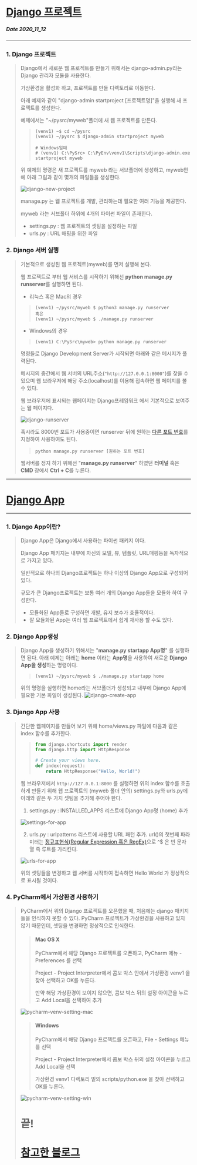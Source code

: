 # [Django 프로젝트](http://pythonstudy.xyz/python/article/304-Django-%ED%94%84%EB%A1%9C%EC%A0%9D%ED%8A%B8)
##### Date 2020_11_12
---
 ### 1. Django 프로젝트
> Django에서 새로운 웹 프로젝트를 만들기 위해서는 django-admin.py라는 Django 관리자 모듈을 사용한다.
>
> 가상환경을 활성화 하고, 프로젝트를 만들 디렉토리로 이동한다.
>
> 아래 예제와 같이 "django-admin startproject [프로젝트명]"을 실행해 새 프로젝트를 생성한다.
>
> 예제에서는 "~/pysrc/myweb"폴더에 새 웹 프로젝트를 만든다.
>
>> ```
>> (venv1) ~$ cd ~/pysrc
>> (venv1) ~/pysrc $ django-admin startproject myweb
>>
>> # Windows일때
>> # (venv1) C:\PySrc> C:\PyEnv\venv1\Scripts\django-admin.exe startproject myweb
>> ```
>
> 위 예제의 명령은 새 프로젝트를 myweb 라는 서브폴더에 생성하고, myweb안에 아래 그림과 같이 몇개의 파일들을 생성한다.
>
> ![django-new-project](./image/Django_01_1.png)
>
> manage.py 는 웹 프로젝트를 개발, 관리하는데 필요한 여러 기능을 제공한다.
>
> myweb 라는 서브폴더 하위에 4개의 파이썬 파일이 존재한다.
> - settings.py : 웹 프로젝트의 셋팅을 설정하는 파일
> - urls.py : URL 매핑을 위한 파일
>
### 2. Django 서버 실행
> 기본적으로 생성된 웹 프로젝트(myweb)를 먼저 실행해 본다.
>
> 웹 프로젝트로 부터 웹 서비스를 시작하기 위해선 **python manage.py runserver**를 실행하면 된다.
> - 리눅스 혹은 Mac의 경우
>> ```
>> (venv1) ~/pysrc/myweb $ python3 manage.py runserver
>> 혹은
>> (venv1) ~/pysrc/myweb $ ./manage.py runserver
>> ```
> - Windows의 경우
>> ```
>> (venv1) C:\PySrc\myweb> python manage.py runserver
>> ```
>
> 명령들로 Django Development Server가 시작되면 아래와 같은 메시지가 풀력된다.
>
> 메시지의 중간에서 웹 서버의 URL주소(```"http://127.0.0.1:8000"```)를 찾을 수 있으며 웹 브라우저에 해당 주소(localhost)를 이용해 접속하면 웹 페이지를 볼 수 있다.
>
> 웹 브라우저에 표시되는 웹페이지는 Django프레임워크 에서 기본적으로 보여주는 웹 페이지다.
>
> ![django-runserver](./image/Django_01_2.png)
>
> 혹시라도 8000번 포트가 사용중이면 runserver 뒤에 원하는 [다른 포트 번호](https://webdir.tistory.com/124)를 지정하여 사용하여도 된다.
>> ```
>> python manage.py runserver [원하는 포트 번호]
>> ```
> 웹서버를 정지 하기 위해선 "**manage.py runserver**" 하였던 **터미널** 혹은 **CMD** 창에서 **Ctrl + C**를 누른다.
>
---
# [Django App](http://pythonstudy.xyz/python/article/305-Django-App)
---
### 1. Django App이란?
> Django App은 Django에서 사용하는 파이썬 패키지 이다.
>
> Django App 패키지는 내부에 자신의 모델, 뷰, 템플릿, URL매핑등을 독자적으로 가지고 있다.
>
> 일반적으로 하나의 Django프로젝트는 하나 이상의 Django App으로 구성되어 있다.
>
> 규모가 큰 Django프로젝트는 보통 여러 개의 Django App들을 모듈화 하여 구성한다.
> - 모듈화된 App들로 구성하면 개발, 유지 보수가 효율적이다.
> - 잘 모듈화된 App는 여러 웹 프로젝트에서 쉽게 재사용 할 수도 있다.
>
### 2. Django App생성
> Django App을 생성하기 위해서는 "**manage.py startapp App명**" 를 실행하면 된다.
> 아래 예제는 아래는 **home** 이라는 **App명**을 사용하여 새로운 **Django App을 생성**하는 명령이다.
>> ```
>> (venv1) ~/pysrc/myweb $ ./manage.py startapp home
>> ```
> 위의 명령을 실행하면 home라는 서브폴더가 생성되고 내부에 Django App에 필요한 기본 파일이 생성된다.
> ![django-create-app](./image/Django_01_3.png)
>
### 3. Django App 사용
> 간단한 웹페이지를 만들어 보기 위해 home/views.py 파일에 다음과 같은 index 함수를 추가한다.
>> ```Python
>> from django.shortcuts import render
>> from django.http import HttpResponse
>> 
>> # Create your views here.
>> def index(request):
>>     return HttpResponse("Hello, World!")
>> ```
>
> 웹 브라우저에서 ```http://127.0.0.1:8000``` 를 실행하면 위의 index 함수를 호출하게 만들기 위해 웹 프로젝트의 (myweb 폴더 안의) settings.py와 urls.py에 아래와 같은 두 가지 셋팅을 추가해 주어야 한다.
> 01. settings.py : INSTALLED_APPS 리스트에 Django App명 (home) 추가
>
> ![settings-for-app](./image/Django_01_4.png)
>
> 02. urls.py : urlpatterns 리스트에 사용할 URL 패턴 추가. url()의 첫번째 파라미터는 [정규표현식(Regular Expression 혹은 RegEx)](http://pythonstudy.xyz/python/article/401)으로 ^$ 은 빈 문자열 즉 루트를 가리킨다.
>
> ![urls-for-app](./image/Django_01_5.png)
>
>위의 셋팅들을 변경하고 웹 서버를 시작하여 접속하면 Hello World 가 정상적으로 표시될 것이다.
>
### 4. PyCharm에서 가상환경 사용하기
> PyCharm에서 위의 Django 프로젝트를 오픈했을 때, 처음에는 django 패키지들을 인식하지 못할 수 있다.
> PyCharm 프로젝트가 가상환경을 사용하고 있지 않기 때문인데, 셋팅을 변경하면 정상적으로 인식한다.
>> #### Mac OS X
>> PyCharm에서 해당 Django 프로젝트를 오픈하고, PyCharm 메뉴 - Preferences 를 선택
>>
>> Project - Project Interpreter에서 콤보 박스 안에서 가상환경 venv1 을 찾아 선택하고 OK를 누른다.
>>
>> 만약 해당 가상환경이 보이지 않으면, 콤보 박스 뒤의 설정 아이콘을 누르고 Add Local을 선택하여 추가
>
> ![pycharm-venv-setting-mac](./image/Django_01_6.png)
>
>> #### Windows
>> PyCharm에서 해당 Django 프로젝트를 오픈하고, File - Settings 메뉴를 선택
>>
>> Project - Project Interpreter에서 콤보 박스 뒤의 설정 아이콘을 누르고 Add Local을 선택
>>
>> 가상환경 venv1 디렉토리 밑의 scripts/python.exe 을 찾아 선택하고 OK를 누른다.
>
> ![pycharm-venv-setting-win](./image/Django_01_7.png)
>
>
> # 끝!
> # [참고한 블로그](http://pythonstudy.xyz/)

